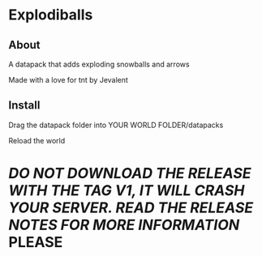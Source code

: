 # Explodiballs
## About
A datapack that adds exploding snowballs and arrows

Made with a love for tnt by Jevalent

## Install
Drag the datapack folder into YOUR WORLD FOLDER/datapacks

Reload the world


# ***DO NOT DOWNLOAD THE RELEASE WITH THE TAG V1, IT WILL CRASH YOUR SERVER. READ THE RELEASE NOTES FOR MORE INFORMATION* PLEASE**
